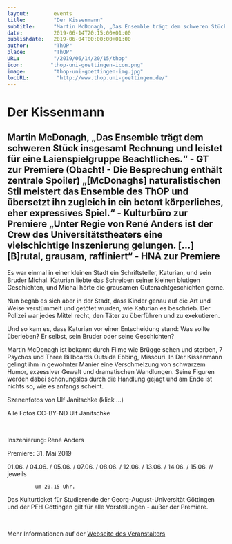 ```yaml
---
layout:        events
title:         "Der Kissenmann"
subtitle:      "Martin McDonagh, „Das Ensemble trägt dem schweren Stück insgesamt Rechnung und leistet für eine Laienspielgruppe Beachtliches.“ -  GT zur Premiere (Obacht! - Die Besprechung enthält zentrale Spoiler)             „[McDonaghs] naturalistischen Stil meistert das Ensemble des ThOP und  übersetzt ihn zugleich in ein betont körperliches, eher expressives  Spiel.“ - Kulturbüro zur Premiere „Unter Regie von René Anders ist der Crew des Universitätstheaters eine  vielschichtige Inszenierung gelungen. […] [B]rutal, grausam, raffiniert“ - HNA zur Premiere"
date:          2019-06-14T20:15:00+01:00
publishdate:   2019-06-04T00:00:00+01:00
author:        "ThOP"
place:         "ThOP"
URL:           "/2019/06/14/20/15/thop"
icon:         "thop-uni-goettingen-icon.png"
image:         "thop-uni-goettingen-img.jpg"
locURL:         "http://www.thop.uni-goettingen.de/"
---
```


Der Kissenmann
===========

Martin McDonagh, „Das Ensemble trägt dem schweren Stück insgesamt Rechnung und leistet für eine Laienspielgruppe Beachtliches.“ -  GT zur Premiere (Obacht! - Die Besprechung enthält zentrale Spoiler)             „[McDonaghs] naturalistischen Stil meistert das Ensemble des ThOP und  übersetzt ihn zugleich in ein betont körperliches, eher expressives  Spiel.“ - Kulturbüro zur Premiere „Unter Regie von René Anders ist der Crew des Universitätstheaters eine  vielschichtige Inszenierung gelungen. […] [B]rutal, grausam, raffiniert“ - HNA zur Premiere
-----------





Es war einmal in einer kleinen Stadt ein Schriftsteller, Katurian, und sein Bruder Michal. Katurian liebte das Schreiben seiner kleinen blutigen Geschichten, und Michal hörte die grausamen Gutenachtgeschichten gerne. 

Nun begab es sich aber in der Stadt, dass Kinder genau auf die Art und Weise verstümmelt und getötet wurden, wie Katurian es beschrieb. Der Polizei war jedes Mittel recht, den Täter zu überführen und zu exekutieren. 



Und so kam es, dass Katurian vor einer Entscheidung stand: Was sollte überleben? Er selbst, sein Bruder oder seine Geschichten? 

Martin McDonagh ist bekannt durch Filme wie Brügge sehen und sterben, 7 Psychos und Three Billboards Outside Ebbing, Missouri. In Der Kissenmann gelingt ihm in gewohnter Manier eine Verschmelzung von schwarzem Humor, exzessiver Gewalt und dramatischen Wandlungen. Seine Figuren werden dabei schonungslos durch die Handlung gejagt und am Ende ist nichts so, wie es anfangs scheint. 

Szenenfotos von Ulf Janitschke (klick ...)

           

Alle Fotos CC-BY-ND Ulf Janitschke



 

 Inszenierung: René Anders

Premiere: 31. Mai 2019

01.06. / 04.06. / 05.06. / 07.06. / 08.06. / 12.06. / 13.06. / 14.06. / 15.06. // jeweils

             um 20.15 Uhr.

Das Kulturticket für Studierende der Georg-August-Universität Göttingen und der PFH Göttingen gilt für alle Vorstellungen - außer der Premiere.

             



 



Mehr Informationen auf der [Webseite des Veranstalters](http://www.thop.uni-goettingen.de/http://www.thop.uni-goettingen.de/sommer2019/201906-kissenmann.php)
